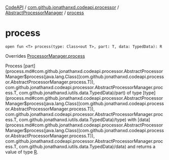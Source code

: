 [CodeAPI](../../index.md) / [com.github.jonathanxd.codeapi.processor](../index.md) / [AbstractProcessorManager](index.md) / [process](.)

# process

`open fun <T> process(type: Class<out T>, part: T, data: TypedData): R`

Overrides [ProcessorManager.process](../-processor-manager/process.md)

Process [part](process.md#com.github.jonathanxd.codeapi.processor.AbstractProcessorManager$process(java.lang.Class((com.github.jonathanxd.codeapi.processor.AbstractProcessorManager.process.T)), com.github.jonathanxd.codeapi.processor.AbstractProcessorManager.process.T, com.github.jonathanxd.iutils.data.TypedData)/part) of type [type](process.md#com.github.jonathanxd.codeapi.processor.AbstractProcessorManager$process(java.lang.Class((com.github.jonathanxd.codeapi.processor.AbstractProcessorManager.process.T)), com.github.jonathanxd.codeapi.processor.AbstractProcessorManager.process.T, com.github.jonathanxd.iutils.data.TypedData)/type) with [data](process.md#com.github.jonathanxd.codeapi.processor.AbstractProcessorManager$process(java.lang.Class((com.github.jonathanxd.codeapi.processor.AbstractProcessorManager.process.T)), com.github.jonathanxd.codeapi.processor.AbstractProcessorManager.process.T, com.github.jonathanxd.iutils.data.TypedData)/data) and returns a value of type [R](#).

